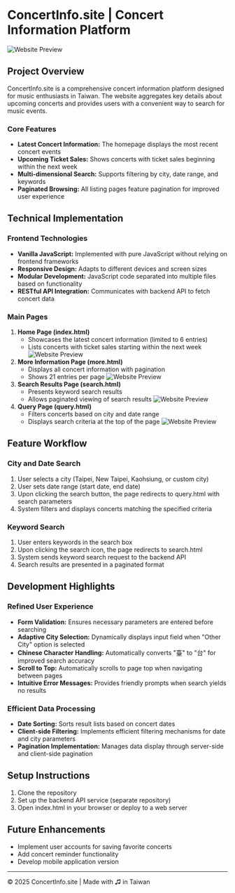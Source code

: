 # ConcertInfo.site | Concert Information Platform

![Website Preview](https://i.imgur.com/kt0CgGx.png)

## Project Overview

ConcertInfo.site is a comprehensive concert information platform designed for music enthusiasts in Taiwan. The website aggregates key details about upcoming concerts and provides users with a convenient way to search for music events.

### Core Features

- **Latest Concert Information:** The homepage displays the most recent concert events
- **Upcoming Ticket Sales:** Shows concerts with ticket sales beginning within the next week
- **Multi-dimensional Search:** Supports filtering by city, date range, and keywords
- **Paginated Browsing:** All listing pages feature pagination for improved user experience

## Technical Implementation

### Frontend Technologies

- **Vanilla JavaScript:** Implemented with pure JavaScript without relying on frontend frameworks
- **Responsive Design:** Adapts to different devices and screen sizes
- **Modular Development:** JavaScript code separated into multiple files based on functionality
- **RESTful API Integration:** Communicates with backend API to fetch concert data

### Main Pages

1. **Home Page (index.html)**
   - Showcases the latest concert information (limited to 6 entries)
   - Lists concerts with ticket sales starting within the next week
     ![Website Preview](https://i.imgur.com/9ARRSi9.png)
2. **More Information Page (more.html)**
   - Displays all concert information with pagination
   - Shows 21 entries per page
     ![Website Preview](https://i.imgur.com/R3GYREe.png)
3. **Search Results Page (search.html)**
   - Presents keyword search results
   - Allows paginated viewing of search results
     ![Website Preview](https://i.imgur.com/1RPsT5i.png)
4. **Query Page (query.html)**
   - Filters concerts based on city and date range
   - Displays search criteria at the top of the page
     ![Website Preview](https://i.imgur.com/jjwmxUp.png)
## Feature Workflow

### City and Date Search

1. User selects a city (Taipei, New Taipei, Kaohsiung, or custom city)
2. User sets date range (start date, end date)
3. Upon clicking the search button, the page redirects to query.html with search parameters
4. System filters and displays concerts matching the specified criteria

### Keyword Search

1. User enters keywords in the search box
2. Upon clicking the search icon, the page redirects to search.html
3. System sends keyword search request to the backend API
4. Search results are presented in a paginated format

## Development Highlights

### Refined User Experience

- **Form Validation:** Ensures necessary parameters are entered before searching
- **Adaptive City Selection:** Dynamically displays input field when "Other City" option is selected
- **Chinese Character Handling:** Automatically converts "臺" to "台" for improved search accuracy
- **Scroll to Top:** Automatically scrolls to page top when navigating between pages
- **Intuitive Error Messages:** Provides friendly prompts when search yields no results

### Efficient Data Processing

- **Date Sorting:** Sorts result lists based on concert dates
- **Client-side Filtering:** Implements efficient filtering mechanisms for date and city parameters
- **Pagination Implementation:** Manages data display through server-side and client-side pagination

## Setup Instructions

1. Clone the repository
2. Set up the backend API service (separate repository)
3. Open index.html in your browser or deploy to a web server

## Future Enhancements

- Implement user accounts for saving favorite concerts
- Add concert reminder functionality
- Develop mobile application version

---

© 2025 ConcertInfo.site | Made with ♫ in Taiwan
